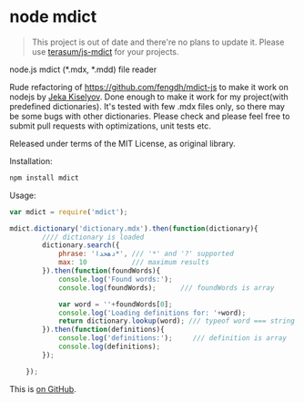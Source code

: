 # node mdict

> This project is out of date and there're no plans to update it. Please use [terasum/js-mdict](https://github.com/terasum/js-mdict) for your projects.

node.js mdict (*.mdx, *.mdd) file reader

Rude refactoring of https://github.com/fengdh/mdict-js to make it work on nodejs by [Jeka Kiselyov](https://github.com/jeka-kiselyov).
Done enough to make it work for my project(with predefined dictionaries). It's tested with few .mdx files only, so there may be some bugs with other dictionaries. Please check and please feel free to submit pull requests with optimizations, unit tests etc.

Released under terms of the MIT License, as original library.

Installation:
```bash
npm install mdict
```

Usage:

```javascript
var mdict = require('mdict');

mdict.dictionary('dictionary.mdx').then(function(dictionary){
		//// dictionary is loaded
		dictionary.search({
			phrase: 'دهخدا*', /// '*' and '?' supported
			max: 10	          /// maximum results
 		}).then(function(foundWords){
			console.log('Found words:');
			console.log(foundWords);      /// foundWords is array

			var word = ''+foundWords[0];
			console.log('Loading definitions for: '+word);
			return dictionary.lookup(word); /// typeof word === string
		}).then(function(definitions){
			console.log('definitions:');     /// definition is array
			console.log(definitions);
		});

	});
```

This is [on GitHub](https://github.com/jeka-kiselyov/mdict).
